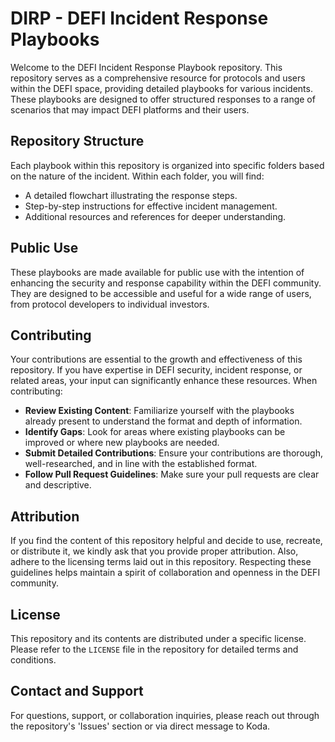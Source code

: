 # DIRP - DEFI Incident Response Playbooks

Welcome to the DEFI Incident Response Playbook repository. This repository serves as a comprehensive resource for protocols and users within the DEFI space, providing detailed playbooks for various incidents. These playbooks are designed to offer structured responses to a range of scenarios that may impact DEFI platforms and their users.

## Repository Structure

Each playbook within this repository is organized into specific folders based on the nature of the incident. Within each folder, you will find:

- A detailed flowchart illustrating the response steps.
- Step-by-step instructions for effective incident management.
- Additional resources and references for deeper understanding.

## Public Use

These playbooks are made available for public use with the intention of enhancing the security and response capability within the DEFI community. They are designed to be accessible and useful for a wide range of users, from protocol developers to individual investors.

## Contributing

Your contributions are essential to the growth and effectiveness of this repository. If you have expertise in DEFI security, incident response, or related areas, your input can significantly enhance these resources. When contributing:

- **Review Existing Content**: Familiarize yourself with the playbooks already present to understand the format and depth of information.
- **Identify Gaps**: Look for areas where existing playbooks can be improved or where new playbooks are needed.
- **Submit Detailed Contributions**: Ensure your contributions are thorough, well-researched, and in line with the established format.
- **Follow Pull Request Guidelines**: Make sure your pull requests are clear and descriptive.

## Attribution

If you find the content of this repository helpful and decide to use, recreate, or distribute it, we kindly ask that you provide proper attribution. Also, adhere to the licensing terms laid out in this repository. Respecting these guidelines helps maintain a spirit of collaboration and openness in the DEFI community.

## License

This repository and its contents are distributed under a specific license. Please refer to the `LICENSE` file in the repository for detailed terms and conditions.

## Contact and Support

For questions, support, or collaboration inquiries, please reach out through the repository's 'Issues' section or via direct message to Koda.

